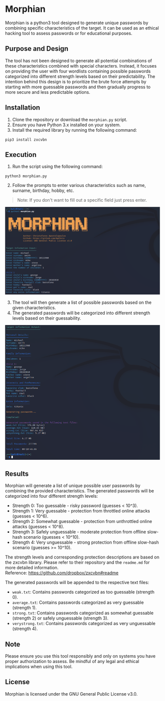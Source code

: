 # Morphian

Morphian is a python3 tool designed to generate unique passwords by combining specific characteristics of the target. It can be used as an ethical hacking tool to assess passwords or for educational purposes.

## Purpose and Design

The tool has not been designed to generate all potential combinations of these characteristics combined with special characters. Instead, it focuses on providing the user with four wordlists containing possible passwords categorized into different strength levels based on their predictability.
The intention behind this design is to prioritize the brute force attempts by starting with more guessable passwords and then gradually progress to more secure and less predictable options.

## Installation

1. Clone the repository or download the `morphian.py` script.
2. Ensure you have Python 3.x installed on your system.
3. Install the required library by running the following command:
```
pip3 install zxcvbn
```

## Execution
1. Run the script using the following command:
```
python3 morphian.py
```
2. Follow the prompts to enter various characteristics such as name, surname, birthday, hobby, etc.

> Note: If you don't want to fill out a specific field just press enter.
   
![Image Description](./images/morphian_picture_1.png)

3. The tool will then generate a list of possible passwords based on the given characteristics.
4. The generated passwords will be categorized into different strength levels based on their guessability.

![Image Description](./images/morphian_picture_2.png)

## Results
Morphian will generate a list of unique possible user passwords by combining the provided characteristics. The generated passwords will be categorized into four different strength levels:

- Strength 0: Too guessable - risky password (guesses < 10^3).
- Strength 1: Very guessable - protection from throttled online attacks (guesses < 10^6).
- Strength 2: Somewhat guessable - protection from unthrottled online attacks (guesses < 10^8).
- Strength 3: Safely unguessable - moderate protection from offline slow-hash scenario (guesses < 10^10).
- Strength 4: Very unguessable - strong protection from offline slow-hash scenario (guesses >= 10^10).

The strength levels and corresponding protection descriptions are based on the zxcvbn library. Please refer to their repository and the `readme.md` for more detailed information. \
Reference: https://github.com/dropbox/zxcvbn#readme

The generated passwords will be appended to the respective text files:

- `weak.txt`: Contains passwords categorized as too guessable (strength 0).
- `average.txt`: Contains passwords categorized as very guessable (strength 1).
- `strong.txt`: Contains passwords categorized as somewhat guessable (strength 2) or safely unguessable (strength 3).
- `verystrong.txt`: Contains passwords categorized as very unguessable (strength 4).

## Note
Please ensure you use this tool responsibly and only on systems you have proper authorization to assess. Be mindful of any legal and ethical implications when using this tool.

## License
Morphian is licensed under the GNU General Public License v3.0.
